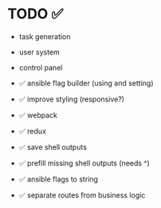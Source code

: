 # TODO ✅


- task generation

- user system

- control panel

- ✅ ansible flag builder (using and setting)

- ✅ improve styling (responsive?)

- ✅ webpack

- ✅ redux

- ✅ save shell outputs

- ✅ prefill missing shell outputs (needs ^)

- ✅ ansible flags to string

- ✅ separate routes from business logic